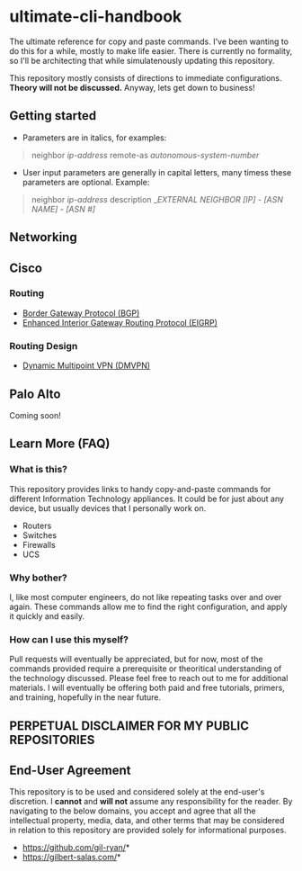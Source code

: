 # ultimate-cli-handbook

The ultimate reference for copy and paste commands. I've been wanting to do this for a while, mostly to make life easier. There is currently no formality, so I'll be architecting that while simulatenously updating this repository.

This repository mostly consists of directions to immediate configurations. __Theory will not be discussed.__ Anyway, lets get down to business!

## Getting started

* Parameters are in italics, for examples:

> neighbor _ip-address_ remote-as _autonomous-system-number_

* User input parameters are generally in capital letters, many timess these parameters are optional. Example:

> neighbor _ip-address_ description __EXTERNAL NEIGHBOR [IP] - [ASN NAME] - [ASN #]_

## Networking

## Cisco

### Routing 

* [Border Gateway Protocol (BGP)](https://github.com/gil-ryan/grs-networking-public/blob/master/ROUTING-SWITCHING/BGP/BGP.md#bgp)
* [Enhanced Interior Gateway Routing Protocol (EIGRP)](https://github.com/gil-ryan/grs-networking-public/blob/master/ROUTING-SWITCHING/EIGRP/EIGRP.md#named-eigrp-quick-config)

### Routing Design

* [Dynamic Multipoint VPN (DMVPN)](https://github.com/gil-ryan/grs-networking-public/blob/master/ROUTING-SWITCHING/DMVPN/DMVPN.md)

## Palo Alto

Coming soon!

## Learn More (FAQ)

### What is this?

This repository provides links to handy copy-and-paste commands for different Information Technology appliances. It could be for just about any device, but usually devices that I personally work on.

* Routers
* Switches
* Firewalls
* UCS

### Why bother?

I, like most computer engineers, do not like repeating tasks over and over again. These commands allow me to find the right configuration, and apply it quickly and easily.

### How can I use this myself?

Pull requests will eventually be appreciated, but for now, most of the commands provided require a prerequisite or theoritical understanding of the technology discussed. Please feel free to reach out to me for additional materials. I will eventually be offering both paid and free tutorials, primers, and training, hopefully in the near future.

## PERPETUAL DISCLAIMER FOR MY PUBLIC REPOSITORIES

## End-User Agreement

This repository is to be used and considered solely at the end-user's discretion. I __cannot__ and __will not__ assume any responsibility for the reader. By navigating to the below domains, you accept and agree that all the intellectual property, media, data, and other terms that may be considered in relation to this repository are provided solely for informational purposes. 
 
 * https://github.com/gil-ryan/*
 * https://gilbert-salas.com/*
